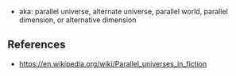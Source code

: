 
- aka: parallel universe, alternate universe, parallel world, parallel dimension, or alternative dimension

## References

- https://en.wikipedia.org/wiki/Parallel_universes_in_fiction